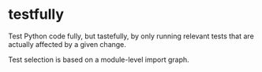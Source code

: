 testfully
=========

Test Python code fully, but tastefully, by only running relevant tests that are actually affected by a given change.

Test selection is based on a module-level import graph.

